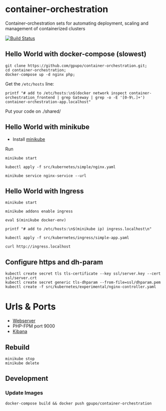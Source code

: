 # container-orchestration

Container-orchestration sets for automating deployment, scaling and management of containerized clusters

[![Build Status](https://secure.travis-ci.org/gpupo/container-orchestration.png?branch=master)](http://travis-ci.org/gpupo/container-orchestration)


## Hello World with docker-compose (slowest)

    git clone https://github.com/gpupo/container-orchestration.git;
    cd container-orchestration;
    docker-compose up -d nginx php;

Get the ``/etc/hosts`` line:

    printf "# add to /etc/hosts:\n$(docker network inspect container-orchestration_frontend | grep Gateway | grep -o -E '[0-9\.]+') container-orchestration-app.localhost"

Put your code on ./shared/

## Hello World with minikube

- Install [minikube](https://github.com/kubernetes/minikube)


Run

    minikube start

    kubectl apply -f src/kubernetes/simple/nginx.yaml

    minikube service nginx-service --url


## Hello World with Ingress

    minikube start

    minikube addons enable ingress

    eval $(minikube docker-env)

    printf "# add to /etc/hosts:\n$(minikube ip) ingress.localhost\n"

    kubectl apply -f src/kubernetes/ingress/simple-app.yaml

    curl http://ingress.localhost



## Configure https and dh-param

    kubectl create secret tls tls-certificate --key ssl/server.key --cert ssl/server.crt
    kubectl create secret generic tls-dhparam --from-file=ssl/dhparam.pem
    kubectl create -f src/kubernetes/experimental/nginx-controller.yaml


# Urls & Ports

* [Webserver](http://container-orchestration-app.localhost)
* PHP-FPM port 9000
* [Kibana](http://container-orchestration-app.localhost:8080)


## Rebuild

    minikube stop
    minikube delete


## Development

### Update Images

    docker-compose build && docker push gpupo/container-orchestration
